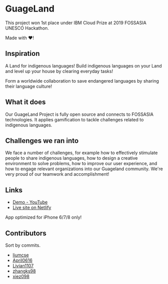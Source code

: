 # GuageLand

This project won 1st place under IBM Cloud Prize at 2019 FOSSASIA UNESCO Hackathon.

Made with ❤️!

## Inspiration

A Land for indigenous languages! Build indigenous languages on your Land and level up your house by clearing everyday tasks!

Form a worldwide collaboration to save endangered languages by sharing their language culture!

## What it does

Our GuageLand Project is fully open source and connects to FOSSASIA technologies. It applies gamification to tackle challenges related to indigenous languages.

## Challenges we ran into

We face a number of challenges, for example how to effectively stimulate people to share indigenous languages, how to design a creative environment to solve problems, how to improve our user experience, and how to engage relevant organizations into our Guageland community. We're very proud of our teamwork and accomplishment!

## Links

- [Demo - YouTube](https://www.youtube.com/watch?v=qRqPeClQiBo)
- [Live site on Netlify](https://fosshack.netlify.com/)

App optimized for iPhone 6/7/8 only!

## Contributors

Sort by commits.

- [liumcse](https://github.com/liumcse)
- [April0616](https://github.com/April0616)
- [Livian1107](https://github.com/Livian1107)
- [zhangks98](https://github.com/zhangks98)
- [xiez098](https://github.com/xiez098)
